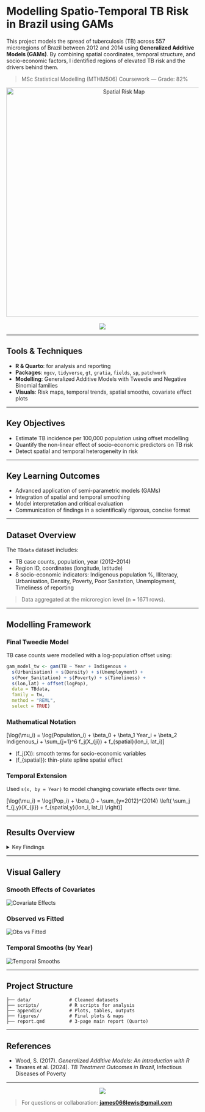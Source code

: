 # Modelling Spatio-Temporal TB Risk in Brazil using GAMs

This project models the spread of tuberculosis (TB) across 557 microregions of Brazil between 2012 and 2014 using **Generalized Additive Models (GAMs)**. By combining spatial coordinates, temporal structure, and socio-economic factors, I identified regions of elevated TB risk and the drivers behind them.

> MSc Statistical Modelling (MTHM506) Coursework — Grade: 82%

<p align="center">
  <img src="https://github.com/KetchupJL/university-projects/blob/main/Statistical%20Data%20Modelling%20Projects%20-%20MTHM506/Coursework%202%20-%20Project/Figures/map.png" alt="Spatial Risk Map" width="600"/>
  <br><br>
  <a href="./report.qmd">
    <img src="https://img.shields.io/badge/View%20Full%20Report-PDF-blue?style=for-the-badge"/>
  </a>
</p>

---

## Tools & Techniques
- **R & Quarto**: for analysis and reporting
- **Packages**: `mgcv`, `tidyverse`, `gt`, `gratia`, `fields`, `sp`, `patchwork`
- **Modelling**: Generalized Additive Models with Tweedie and Negative Binomial families
- **Visuals**: Risk maps, temporal trends, spatial smooths, covariate effect plots

---

## Key Objectives
- Estimate TB incidence per 100,000 population using offset modelling
- Quantify the non-linear effect of socio-economic predictors on TB risk
- Detect spatial and temporal heterogeneity in risk

---

## Key Learning Outcomes

- Advanced application of semi-parametric models (GAMs)
- Integration of spatial and temporal smoothing
- Model interpretation and critical evaluation
- Communication of findings in a scientifically rigorous, concise format

---

## Dataset Overview

The `TBdata` dataset includes:
- TB case counts, population, year (2012–2014)
- Region ID, coordinates (longitude, latitude)
- 8 socio-economic indicators: Indigenous population %, Illiteracy, Urbanisation, Density, Poverty, Poor Sanitation, Unemployment, Timeliness of reporting

> Data aggregated at the microregion level (n = 1671 rows).

---

## Modelling Framework

### Final Tweedie Model
TB case counts were modelled with a log-population offset using:

```r
gam_model_tw <- gam(TB ~ Year + Indigenous + 
  s(Urbanisation) + s(Density) + s(Unemployment) + 
  s(Poor_Sanitation) + s(Poverty) + s(Timeliness) + 
  s(lon,lat) + offset(logPop),
  data = TBdata,
  family = tw,
  method = "REML",
  select = TRUE)
```

### Mathematical Notation

\[\log(\mu_i) = \log(Population_i) + \beta_0 + \beta_1 Year_i + \beta_2 Indigenous_i + \sum_{j=1}^6 f_j(X_{ji}) + f_{spatial}(lon_i, lat_i)\]

- \(f_j(X)\): smooth terms for socio-economic variables
- \(f_{spatial}\): thin-plate spline spatial effect

### Temporal Extension
Used `s(x, by = Year)` to model changing covariate effects over time.

\[\log(\mu_i) = \log(Pop_i) + \beta_0 + \sum_{y=2012}^{2014} \left( \sum_j f_{j,y}(X_{ji}) + f_{spatial,y}(lon_i, lat_i) \right)\]

---

## Results Overview

<details>
<summary>Key Findings</summary>

- Strong risk predictors: Poverty, Poor Sanitation, Timeliness of reporting
- Spatial clusters: High TB burden near Manaus, Cuiabá, Santos
- Temporal trends: Stable risk patterns, modest increase in poverty and Indigenous risk over time
- Model accuracy: Adjusted R² = 0.902, Deviance explained = 59.7%

</details>

---

## Visual Gallery

### Smooth Effects of Covariates
![Covariate Effects](https://github.com/KetchupJL/university-projects/blob/main/Statistical%20Data%20Modelling%20Projects%20-%20MTHM506/Coursework%202%20-%20Project/Figures/covariates.png)

### Observed vs Fitted
![Obs vs Fitted](https://github.com/KetchupJL/university-projects/blob/main/Statistical%20Data%20Modelling%20Projects%20-%20MTHM506/Coursework%202%20-%20Project/Figures/obv_vs_fit.png)

### Temporal Smooths (by Year)
![Temporal Smooths](https://github.com/KetchupJL/university-projects/blob/main/Statistical%20Data%20Modelling%20Projects%20-%20MTHM506/Coursework%202%20-%20Project/Figures/temporal_smooths.png)

---

## Project Structure

```
├── data/              # Cleaned datasets
├── scripts/           # R scripts for analysis
├── appendix/          # Plots, tables, outputs
├── figures/           # Final plots & maps
├── report.qmd         # 3-page main report (Quarto)
```

---

## References
- Wood, S. (2017). *Generalized Additive Models: An Introduction with R*
- Tavares et al. (2024). *TB Treatment Outcomes in Brazil*, Infectious Diseases of Poverty

---

<p align="center">
  <img src="https://img.shields.io/badge/MSc%20Project%20Grade-82%25-blue?style=for-the-badge"/>
</p>

> For questions or collaboration: **james066lewis@gmail.com**
